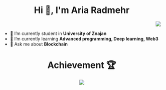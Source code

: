 <!--
**jestemAria/jestemAria** is a ✨ _special_ ✨ repository because its `README.md` (this file) appears on your GitHub profile.
-->
<h1 align="center">Hi 🗽, I'm Aria Radmehr</h1>
<p align="right"> <img src="https://komarev.com/ghpvc/?username=jestemAria&label=Profile%20views&color=0e75b6&style=flat" /> </p>

- 🔭 I’m currently student in **University of Znajan**
- 🌱 I’m currently learning **Advanced programming, Deep learning, Web3**
- 💬 Ask me about **Blockchain**

<h1 align="center">Achievement 🏆</h1>
<p align="center"><img src="https://github-profile-trophy.vercel.app/?username=jestemAria&theme=onestar" /></a> </p>

